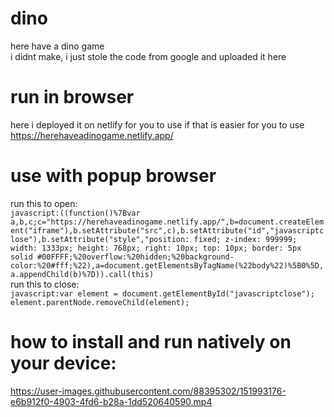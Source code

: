 # dino  
here have a dino game  
i didnt make, i just stole the code from google and uploaded it here  
  
# run in browser
here i deployed it on netlify for you to use if that is easier for you to use  
https://herehaveadinogame.netlify.app/  

# use with popup browser  
run this to open:  
```javascript:((function()%7Bvar a,b,c;c="https://herehaveadinogame.netlify.app/",b=document.createElement("iframe"),b.setAttribute("src",c),b.setAttribute("id","javascriptclose"),b.setAttribute("style","position: fixed; z-index: 999999; width: 1333px; height: 768px; right: 10px; top: 10px; border: 5px solid #00FFFF;%20overflow:%20hidden;%20background-color:%20#fff;%22),a=document.getElementsByTagName(%22body%22)%5B0%5D,a.appendChild(b)%7D)).call(this)```  
run this to close:  
```javascript:var element = document.getElementById("javascriptclose"); element.parentNode.removeChild(element);```  
  
# how to install and run natively on your device:  

https://user-images.githubusercontent.com/88395302/151993176-e6b912f0-4903-4fd6-b28a-1dd520640590.mp4
